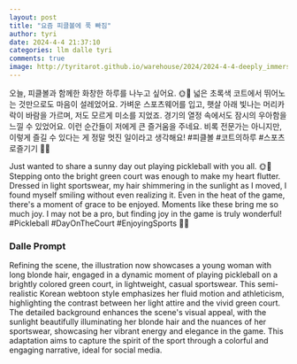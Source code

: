 ```yaml
---
layout: post
title: "요즘 피클볼에 푹 빠짐"
author: tyri
date: 2024-4-4 21:37:10
categories: llm dalle tyri
comments: true
image: http://tyritarot.github.io/warehouse/2024/2024-4-4-deeply_immersed_in_pickleball_nowadays_title.jpg
---
```


오늘, 피클볼과 함께한 화창한 하루를 나누고 싶어요. 🌞💚 넓은 초록색 코트에서 뛰어노는 것만으로도 마음이 설레었어요. 가벼운 스포츠웨어를 입고, 햇살 아래 빛나는 머리카락이 바람을 가르며, 저도 모르게 미소를 지었죠. 경기의 열정 속에서도 잠시의 우아함을 느낄 수 있었어요. 이런 순간들이 저에게 큰 즐거움을 주네요. 비록 전문가는 아니지만, 이렇게 즐길 수 있다는 게 정말 멋진 일이라고 생각해요! #피클볼 #코트의하루 #스포츠로즐기기 🏓✨

Just wanted to share a sunny day out playing pickleball with you all. 🌞💚 Stepping onto the bright green court was enough to make my heart flutter. Dressed in light sportswear, my hair shimmering in the sunlight as I moved, I found myself smiling without even realizing it. Even in the heat of the game, there's a moment of grace to be enjoyed. Moments like these bring me so much joy. I may not be a pro, but finding joy in the game is truly wonderful! #Pickleball #DayOnTheCourt #EnjoyingSports 🏓✨

### Dalle Prompt

Refining the scene, the illustration now showcases a young woman with long blonde hair, engaged in a dynamic moment of playing pickleball on a brightly colored green court, in lightweight, casual sportswear. This semi-realistic Korean webtoon style emphasizes her fluid motion and athleticism, highlighting the contrast between her light attire and the vivid green court. The detailed background enhances the scene's visual appeal, with the sunlight beautifully illuminating her blonde hair and the nuances of her sportswear, showcasing her vibrant energy and elegance in the game. This adaptation aims to capture the spirit of the sport through a colorful and engaging narrative, ideal for social media.